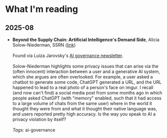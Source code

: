 # What I'm reading

## 2025-08

- **Beyond the Supply Chain: Artificial Intelligence's Demand Side**, Alicia Solow-Niederman, SSRN ([link](https://substack.com/redirect/921e88e8-992f-4061-bcbb-473884a8fbcc?j=eyJ1IjoiZTFpenIifQ.tj7HWegqye0jV0E0dW3m6Db6gT7WqPK7DVM9mUQAfgY))<br> <br>
  Found via Luiza Jarovsky's [AI governance newsletter](https://www.luizasnewsletter.com/).<br> <br>
  Solow-Niederman highlights some privacy issues that can arise via the (often innocent) interaction between a user and a generative AI system, which she argues are often overlooked. For example, a user asked a chatbot to generate some code, ChatGPT generated a URL, and the URL happened to lead to a real photo of a person's face on imgur. I recall (and now can't find) a social media post from some months ago in which people asked ChatGPT (with "memory" enabled, such that it had access to a large volume of chats from the same user) where in the world it thought they were from and what it thought their native language was, and users reported pretty high accuracy. Is the way you speak to AI a privacy violation by itself?<br> <br>
  *Tags:* ai-governance



